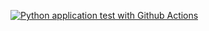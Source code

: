 [![Python application test with Github Actions](https://github.com/rajgarhiasaket/WebhookTest/actions/workflows/testing-ci.yml/badge.svg)](https://github.com/rajgarhiasaket/WebhookTest/actions/workflows/testing-ci.yml)
